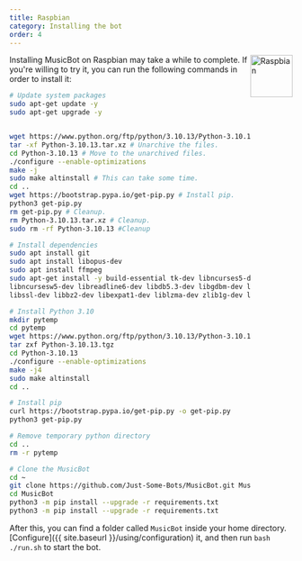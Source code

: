 ```yaml
---
title: Raspbian
category: Installing the bot
order: 4
---
```


<img class="doc-img" src="{{ site.baseurl }}/images/raspbian.png" alt="Raspbian" style="width: 75px; float: right;"/>

Installing MusicBot on Raspbian may take a while to complete.
If you're willing to try it, you can run the following commands in order to install it:

```bash
# Update system packages
sudo apt-get update -y
sudo apt-get upgrade -y


wget https://www.python.org/ftp/python/3.10.13/Python-3.10.13.tar.xz # Download the Python files.
tar -xf Python-3.10.13.tar.xz # Unarchive the files.
cd Python-3.10.13 # Move to the unarchived files.
./configure --enable-optimizations 
make -j
sudo make altinstall # This can take some time.
cd .. 
wget https://bootstrap.pypa.io/get-pip.py # Install pip.
python3 get-pip.py
rm get-pip.py # Cleanup.
rm Python-3.10.13.tar.xz # Cleanup.
sudo rm -rf Python-3.10.13 #Cleanup

# Install dependencies
sudo apt install git
sudo apt install libopus-dev
sudo apt install ffmpeg
sudo apt-get install -y build-essential tk-dev libncurses5-dev \
libncursesw5-dev libreadline6-dev libdb5.3-dev libgdbm-dev libsqlite3-dev \
libssl-dev libbz2-dev libexpat1-dev liblzma-dev zlib1g-dev libffi-dev

# Install Python 3.10
mkdir pytemp
cd pytemp
wget https://www.python.org/ftp/python/3.10.13/Python-3.10.13.tgz
tar zxf Python-3.10.13.tgz
cd Python-3.10.13
./configure --enable-optimizations
make -j4
sudo make altinstall
cd ..

# Install pip
curl https://bootstrap.pypa.io/get-pip.py -o get-pip.py
python3 get-pip.py

# Remove temporary python directory
cd ..
rm -r pytemp

# Clone the MusicBot
cd ~
git clone https://github.com/Just-Some-Bots/MusicBot.git MusicBot -b master
cd MusicBot
python3 -m pip install --upgrade -r requirements.txt
python3 -m pip install --upgrade -r requirements.txt
```

After this, you can find a folder called `MusicBot` inside your home directory. [Configure]({{ site.baseurl }}/using/configuration) it, and then run `bash ./run.sh` to start the bot.

